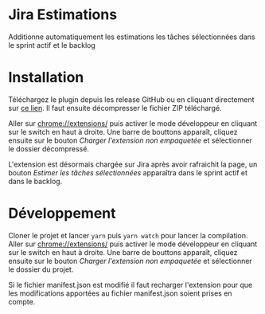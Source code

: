 # Jira Estimations
Additionne automatiquement les estimations les tâches sélectionnées dans le sprint actif et le backlog

# Installation
Téléchargez le plugin depuis les release GitHub ou en cliquant directement sur
[ce lien](https://github.com/wiilog/jira-estimations/releases/download/v1.0.0/jira-estimations.zip).
Il faut ensuite décompresser le fichier ZIP téléchargé.

Aller sur [chrome://extensions/](chrome://extensions/) puis activer le mode développeur en cliquant sur le switch en
haut à droite. Une barre de bouttons apparaît, cliquez ensuite sur le bouton *Charger l'extension non empaquetée* et
sélectionner le dossier décompressé.

L'extension est désormais chargée sur Jira après avoir rafraichit la page, un bouton *Estimer les tâches sélectionnées*
apparaîtra dans le sprint actif et dans le backlog.

# Développement
Cloner le projet et lancer `yarn` puis `yarn watch` pour lancer la compilation.
Aller sur [chrome://extensions/](chrome://extensions/) puis activer le mode développeur en cliquant sur le switch en
haut à droite. Une barre de bouttons apparaît, cliquez ensuite sur le bouton *Charger l'extension non empaquetée* et
sélectionner le dossier du projet.

Si le fichier manifest.json est modifié il faut recharger l'extension pour que les modifications apportées au fichier
manifest.json soient prises en compte.